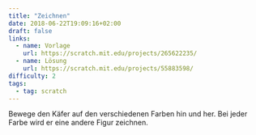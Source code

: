 ```yaml
---
title: "Zeichnen"
date: 2018-06-22T19:09:16+02:00
draft: false
links:
  - name: Vorlage
    url: https://scratch.mit.edu/projects/265622235/
  - name: Lösung
    url: https://scratch.mit.edu/projects/55883598/
difficulty: 2
tags:
  - tag: scratch
---
```

Bewege den Käfer auf den verschiedenen Farben hin und her. Bei jeder Farbe wird er eine andere Figur zeichnen.